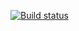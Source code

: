 [![Build status](https://ci.appveyor.com/api/projects/status/h4um99kwraakxasx/branch/main?svg=true)](https://ci.appveyor.com/project/Bybalesh/test1/branch/main)
